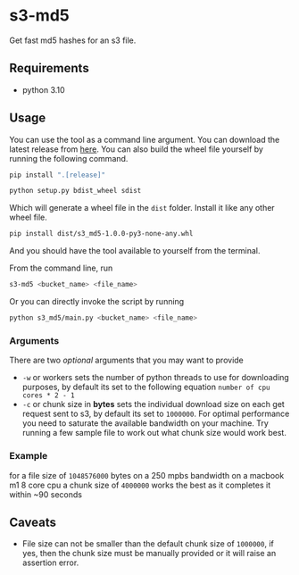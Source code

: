 # s3-md5

Get fast md5 hashes for an s3 file.

## Requirements

-   python 3.10

## Usage

You can use the tool as a command line argument. You can download the latest release from [here](https://github.com/sakibstark11/s3-md5-python/releases). You can also build the wheel file yourself by running the following command.

```sh
pip install ".[release]"
```

```sh
python setup.py bdist_wheel sdist
```

Which will generate a wheel file in the `dist` folder. Install it like any other wheel file.

```sh
pip install dist/s3_md5-1.0.0-py3-none-any.whl
```

And you should have the tool available to yourself from the terminal.

From the command line, run

```sh
s3-md5 <bucket_name> <file_name>
```

Or you can directly invoke the script by running

```sh
python s3_md5/main.py <bucket_name> <file_name>
```

### Arguments

There are two _optional_ arguments that you may want to provide

-   `-w` or workers sets the number of python threads to use for downloading purposes, by default its set to the following equation `number of cpu cores * 2 - 1`
-   `-c` or chunk size in **bytes** sets the individual download size on each get request sent to s3, by default its set to `1000000`. For optimal performance you need to saturate the available bandwidth on your machine. Try running a few sample file to work out what chunk size would work best.

### Example

for a file size of `1048576000` bytes
on a 250 mpbs bandwidth
on a macbook m1 8 core cpu
a chunk size of `4000000` works the best as it completes it within ~90 seconds

## Caveats

-   File size can not be smaller than the default chunk size of `1000000`, if yes, then the chunk size must be manually provided or it will raise an assertion error.
